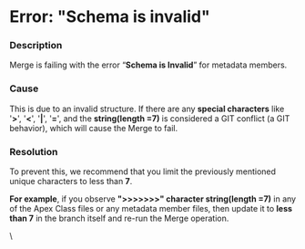# Error: "Schema is invalid"

### Description

Merge is failing with the error “**Schema is Invalid**” for metadata members.

### Cause

This is due to an invalid structure. If there are any **special characters** like '**>**', '**<**', '**|**', '**=**', and the **string(length =7)** is considered a GIT conflict (a GIT behavior), which will cause the Merge to fail.

### Resolution

To prevent this, we recommend that you limit the previously mentioned unique characters to less than **7**.

**For example**, if you observe **">>>>>>>" character string(length =7)** in any of the Apex Class files or any metadata member files, then update it to **less than 7** in the branch itself and re-run the Merge operation.

\
